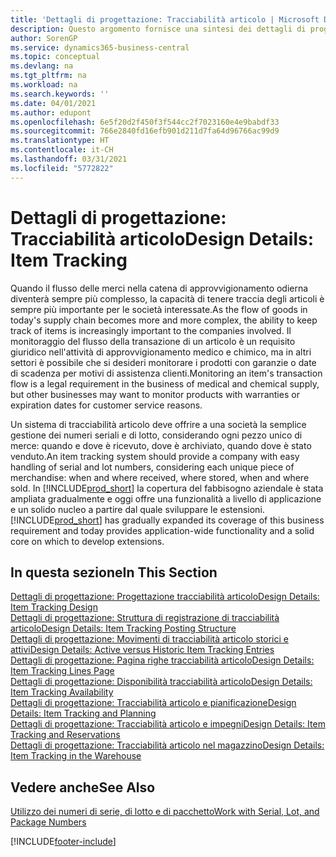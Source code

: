 ```yaml
---
title: 'Dettagli di progettazione: Tracciabilità articolo | Microsoft Docs'
description: Questo argomento fornisce una sintesi dei dettagli di progettazione per la tracciabilità articolo.
author: SorenGP
ms.service: dynamics365-business-central
ms.topic: conceptual
ms.devlang: na
ms.tgt_pltfrm: na
ms.workload: na
ms.search.keywords: ''
ms.date: 04/01/2021
ms.author: edupont
ms.openlocfilehash: 6e5f20d2f450f3f544cc2f7023160e4e9babdf33
ms.sourcegitcommit: 766e2840fd16efb901d211d7fa64d96766ac99d9
ms.translationtype: HT
ms.contentlocale: it-CH
ms.lasthandoff: 03/31/2021
ms.locfileid: "5772822"
---
```

# <a name="design-details-item-tracking"></a><span data-ttu-id="1c548-103">Dettagli di progettazione: Tracciabilità articolo</span><span class="sxs-lookup"><span data-stu-id="1c548-103">Design Details: Item Tracking</span></span>
<span data-ttu-id="1c548-104">Quando il flusso delle merci nella catena di approvvigionamento odierna diventerà sempre più complesso, la capacità di tenere traccia degli articoli è sempre più importante per le società interessate.</span><span class="sxs-lookup"><span data-stu-id="1c548-104">As the flow of goods in today's supply chain becomes more and more complex, the ability to keep track of items is increasingly important to the companies involved.</span></span> <span data-ttu-id="1c548-105">Il monitoraggio del flusso della transazione di un articolo è un requisito giuridico nell'attività di approvvigionamento medico e chimico, ma in altri settori è possibile che si desideri monitorare i prodotti con garanzie o date di scadenza per motivi di assistenza clienti.</span><span class="sxs-lookup"><span data-stu-id="1c548-105">Monitoring an item's transaction flow is a legal requirement in the business of medical and chemical supply, but other businesses may want to monitor products with warranties or expiration dates for customer service reasons.</span></span>  

<span data-ttu-id="1c548-106">Un sistema di tracciabilità articolo deve offrire a una società la semplice gestione dei numeri seriali e di lotto, considerando ogni pezzo unico di merce: quando e dove è ricevuto, dove è archiviato, quando dove è stato venduto.</span><span class="sxs-lookup"><span data-stu-id="1c548-106">An item tracking system should provide a company with easy handling of serial and lot numbers, considering each unique piece of merchandise: when and where received, where stored, when and where sold.</span></span> <span data-ttu-id="1c548-107">In [!INCLUDE[prod_short](includes/prod_short.md)] la copertura del fabbisogno aziendale è stata ampliata gradualmente e oggi offre una funzionalità a livello di applicazione e un solido nucleo a partire dal quale sviluppare le estensioni.</span><span class="sxs-lookup"><span data-stu-id="1c548-107">[!INCLUDE[prod_short](includes/prod_short.md)] has gradually expanded its coverage of this business requirement and today provides application-wide functionality and a solid core on which to develop extensions.</span></span>  

## <a name="in-this-section"></a><span data-ttu-id="1c548-108">In questa sezione</span><span class="sxs-lookup"><span data-stu-id="1c548-108">In This Section</span></span>  
[<span data-ttu-id="1c548-109">Dettagli di progettazione: Progettazione tracciabilità articolo</span><span class="sxs-lookup"><span data-stu-id="1c548-109">Design Details: Item Tracking Design</span></span>](design-details-item-tracking-design.md)  
[<span data-ttu-id="1c548-110">Dettagli di progettazione: Struttura di registrazione di tracciabilità articolo</span><span class="sxs-lookup"><span data-stu-id="1c548-110">Design Details: Item Tracking Posting Structure</span></span>](design-details-item-tracking-posting-structure.md)  
[<span data-ttu-id="1c548-111">Dettagli di progettazione: Movimenti di tracciabilità articolo storici e attivi</span><span class="sxs-lookup"><span data-stu-id="1c548-111">Design Details: Active versus Historic Item Tracking Entries</span></span>](design-details-active-versus-historic-item-tracking-entries.md)  
[<span data-ttu-id="1c548-112">Dettagli di progettazione: Pagina righe tracciabilità articolo</span><span class="sxs-lookup"><span data-stu-id="1c548-112">Design Details: Item Tracking Lines Page</span></span>](design-details-item-tracking-lines-window.md)  
[<span data-ttu-id="1c548-113">Dettagli di progettazione: Disponibilità tracciabilità articolo</span><span class="sxs-lookup"><span data-stu-id="1c548-113">Design Details: Item Tracking Availability</span></span>](design-details-item-tracking-availability.md)  
[<span data-ttu-id="1c548-114">Dettagli di progettazione: Tracciabilità articolo e pianificazione</span><span class="sxs-lookup"><span data-stu-id="1c548-114">Design Details: Item Tracking and Planning</span></span>](design-details-item-tracking-and-planning.md)  
[<span data-ttu-id="1c548-115">Dettagli di progettazione: Tracciabilità articolo e impegni</span><span class="sxs-lookup"><span data-stu-id="1c548-115">Design Details: Item Tracking and Reservations</span></span>](design-details-item-tracking-and-reservations.md)  
[<span data-ttu-id="1c548-116">Dettagli di progettazione: Tracciabilità articolo nel magazzino</span><span class="sxs-lookup"><span data-stu-id="1c548-116">Design Details: Item Tracking in the Warehouse</span></span>](design-details-item-tracking-in-the-warehouse.md)

## <a name="see-also"></a><span data-ttu-id="1c548-117">Vedere anche</span><span class="sxs-lookup"><span data-stu-id="1c548-117">See Also</span></span>

[<span data-ttu-id="1c548-118">Utilizzo dei numeri di serie, di lotto e di pacchetto</span><span class="sxs-lookup"><span data-stu-id="1c548-118">Work with Serial, Lot, and Package Numbers</span></span>](inventory-how-work-item-tracking.md)  

[!INCLUDE[footer-include](includes/footer-banner.md)]